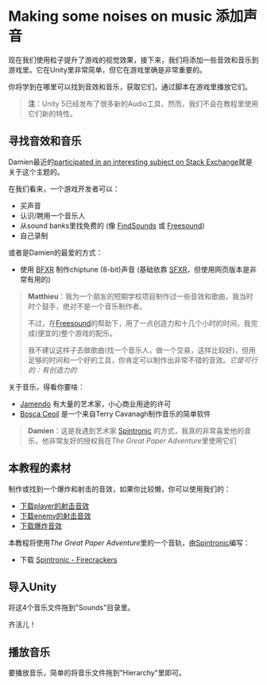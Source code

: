# Making some noises on music 添加声音

现在我们使用粒子提升了游戏的视觉效果，接下来，我们将添加一些音效和音乐到游戏里。它在Unity里非常简单，但它在游戏里确是非常重要的。

你将学到在哪里可以找到音效和音乐，获取它们，通过脚本在游戏里播放它们。

> **注**：Unity 5已经发布了很多新的Audio工具，然而，我们不会在教程里使用它们新的特性。

## 寻找音效和音乐

Damien最近的[participated in an interesting subject on Stack Exchange](http://gamedev.stackexchange.com/questions/22525/how-does-a-one-man-developer-do-its-games-sounds)就是关于这个主题的。

在我们看来，一个游戏开发者可以：

- 买声音
- 认识/聘用一个音乐人
- 从sound banks里找免费的 (像 [FindSounds](http://www.findsounds.com/) 或 [Freesound](http://www.freesound.org/))
- 自己录制

或者是Damien的最爱的方式：

- 使用 [BFXR](http://www.bfxr.net/) 制作chiptune (8-bit)声音 (基础依靠 [SFXR](http://drpetter.se/project_sfxr.html)，但使用网页版本是非常有用的)

> **Matthieu**：我为一个朋友的短期学校项目制作过一些音效和歌曲，我当时时个鼓手，绝对不是一个音乐制作者。
>
> 不过，在[Freesound](http://www.freesound.org/)的帮助下，用了一点创造力和十几个小时的时间，我完成(便宜的)整个游戏的配乐。
>
> 我不建议这样子去做歌曲(找一个音乐人，做一个交易，这样比较好)，但用足够的时间和一个好的工具，你肯定可以制作出非常不错的音效。*它是可行的：有创造力的*

关于音乐，得看你要啥：

- [Jamendo](http://www.jamendo.com/) 有大量的艺术家，小心商业用途的许可
- [Bosca Ceoil](http://distractionware.com/blog/2013/08/bosca-ceoil/) 是一个来自Terry Cavanagh制作音乐的简单软件

> **Damien**：这是我遇到艺术家 [Spintronic](http://spintronic.fr/ticket/listbyartist/1) 的方式，我真的非常喜爱他的音乐，他非常友好的授权我在*The Great Paper Adventure*里使用它们

## 本教程的素材

制作或找到一个爆炸和射击的音效，如果你比较懒，你可以使用我们的：

- [下载player的射击音效](https://pixelnest.io/tutorials/2d-game-unity/sounds/-sounds/shot_player.wav)
- [下载enemy的射击音效](https://pixelnest.io/tutorials/2d-game-unity/sounds/-sounds/shot_enemy.wav)
- [下载爆炸音效](https://pixelnest.io/tutorials/2d-game-unity/sounds/-sounds/explosion.wav)

本教程将使用*The Great Paper Adventure*里的一个音轨，由[Spintronic](https://www.jamendo.com/fr/list/a85421/the-great-paper-adventure-bo)编写：

- 下载  [Spintronic - Firecrackers](https://storage-new.newjamendo.com/download/track/730917/mp32/)

## 导入Unity

将这4个音乐文件拖到"Sounds"目录里。

齐活儿！

## 播放音乐

要播放音乐，简单的将音乐文件拖到"Hierarchy"里即可。



